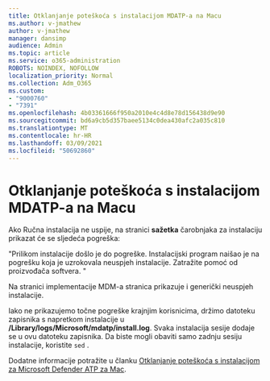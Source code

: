 ```yaml
---
title: Otklanjanje poteškoća s instalacijom MDATP-a na Macu
ms.author: v-jmathew
author: v-jmathew
manager: dansimp
audience: Admin
ms.topic: article
ms.service: o365-administration
ROBOTS: NOINDEX, NOFOLLOW
localization_priority: Normal
ms.collection: Adm_O365
ms.custom:
- "9000760"
- "7391"
ms.openlocfilehash: 4b03361666f950a2010e4c4d8e78d156438d9e90
ms.sourcegitcommit: bd6a9cb5d357baee5134c0dea430afc2a035c810
ms.translationtype: MT
ms.contentlocale: hr-HR
ms.lasthandoff: 03/09/2021
ms.locfileid: "50692860"
---
```

# <a name="troubleshoot-mdatp-installation-problems-on-a-mac"></a>Otklanjanje poteškoća s instalacijom MDATP-a na Macu

Ako Ručna instalacija ne uspije, na stranici **sažetka** čarobnjaka za instalaciju prikazat će se sljedeća pogreška:

"Prilikom instalacije došlo je do pogreške. Instalacijski program naišao je na pogrešku koja je uzrokovala neuspjeh instalacije. Zatražite pomoć od proizvođača softvera. "

Na stranici implementacije MDM-a stranica prikazuje i generički neuspjeh instalacije.

Iako ne prikazujemo točne pogreške krajnjim korisnicima, držimo datoteku zapisnika s napretkom instalacije u **/Library/logs/Microsoft/mdatp/install.log**. Svaka instalacija sesije dodaje se u ovu datoteku zapisnika. Da biste mogli obaviti samo zadnju sesiju instalacije, koristite `sed` .

Dodatne informacije potražite u članku [Otklanjanje poteškoća s instalacijom za Microsoft Defender ATP za Mac](https://go.microsoft.com/fwlink/?linkid=2144615).
